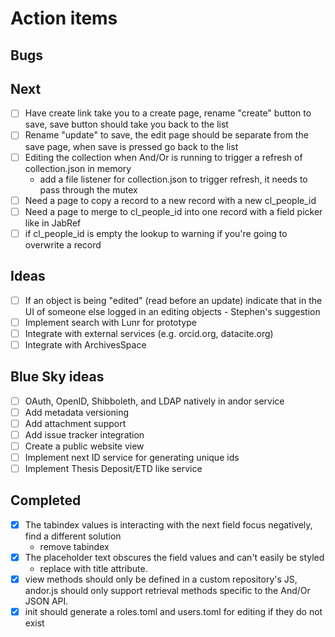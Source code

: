 
# Action items

## Bugs

## Next

+ [ ] Have create link take you to a create page, rename "create" button to save, save button should take you back to the list
+ [ ] Rename "update" to save, the edit page should be separate from the save page, when save is pressed go back to the list
+ [ ] Editing the collection when And/Or is running to trigger a refresh of collection.json in memory
    + add a file listener for collection.json to trigger refresh, it needs to pass through the mutex
+ [ ] Need a page to copy a record to a new record with a new cl_people_id
+ [ ] Need a page to merge to cl_people_id into one record with a field picker like in JabRef
+ [ ] if cl_people_id is empty the lookup to warning if you're going to overwrite a record

## Ideas

+ [ ] If an object is being "edited" (read before an update) indicate that in the UI of someone else logged in an editing objects - Stephen's suggestion
+ [ ] Implement search with Lunr for prototype
+ [ ] Integrate with external services (e.g. orcid.org, datacite.org)
+ [ ] Integrate with ArchivesSpace

## Blue Sky ideas

+ [ ] OAuth, OpenID, Shibboleth, and LDAP natively in andor service
+ [ ] Add metadata versioning
+ [ ] Add attachment support
+ [ ] Add issue tracker integration
+ [ ] Create a public website view
+ [ ] Implement next ID service for generating unique ids
+ [ ] Implement Thesis Deposit/ETD like service

## Completed

+ [x] The tabindex values is interacting with the next field focus negatively, find a different solution
    + remove tabindex
+ [x] The placeholder text obscures the field values and can't easily be styled
    + replace with title attribute.
+ [x] view methods should only be defined in a custom repository's JS, andor.js should only support retrieval methods specific to the And/Or JSON API.
+ [x] init should generate a roles.toml and users.toml for editing if they do not exist
